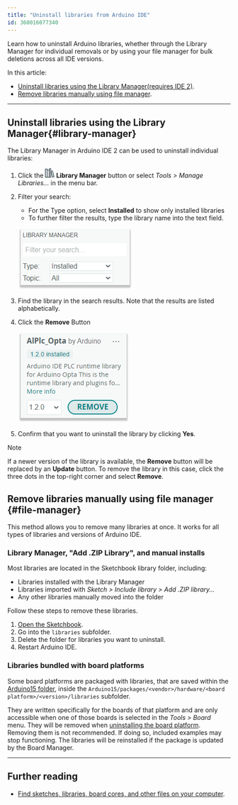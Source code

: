 ```yaml
---
title: "Uninstall libraries from Arduino IDE"
id: 360016077340
---
```


Learn how to uninstall Arduino libraries, whether through the Library Manager for individual removals or by using your file manager for bulk deletions across all IDE versions.

In this article:

* [Uninstall libraries using the Library Manager(requires IDE 2)](#library-manager). 
* [Remove libraries manually using file manager](#file-manager).

---

## Uninstall libraries using the Library Manager{#library-manager}

The Library Manager in Arduino IDE 2 can be used to uninstall individual libraries:

1. Click the ![Library Manager button](img/symbol_library.png) **Library Manager** button or select _Tools > Manage Libraries..._ in the menu bar.

2. Filter your search:

   * For the Type option, select **Installed** to show only installed libraries
   * To further filter the results, type the library name into the text field.

   ![Filtering the results.](img/ide2-library-manager-filter.png)

3. Find the library in the search results. Note that the results are listed alphabetically.

4. Click the **Remove** Button

   ![Uninstalling the AlPlc_Opta library.](img/ide2-library-manager-uninstall.png)

5. Confirm that you want to uninstall the library by clicking **Yes**.

> [!NOTE]
> If a newer version of the library is available, the **Remove** button will be replaced by an **Update** button. To remove the library in this case, click the three dots in the top-right corner and select **Remove**. 


## Remove libraries manually using file manager {#file-manager}

This method allows you to remove many libraries at once. It works for all types of libraries and versions of Arduino IDE.

### Library Manager, "Add .ZIP Library", and manual installs

Most libraries are located in the Sketchbook library folder, including:

* Libraries installed with the Library Manager
* Libraries imported with _Sketch > Include library > Add .ZIP library..._
* Any other libraries manually moved into the folder

Follow these steps to remove these libraries.

1. [Open the Sketchbook](https://support.arduino.cc/hc/en-us/articles/4412950938514-Open-the-Sketchbook).
2. Go into the `libraries` subfolder.
3. Delete the folder for libraries you want to uninstall.
4. Restart Arduino IDE.

### Libraries bundled with board platforms

Some board platforms are packaged with libraries, that are saved within the [Arduino15 folder](https://support.arduino.cc/hc/en-us/articles/360018448279), inside the `Arduino15/packages/<vendor>/hardware/<board platform>/<version>/libraries` subfolder.

They are written specifically for the boards of that platform and are only accessible when one of those boards is selected in the _Tools > Board_ menu. They will be removed when [uninstalling the board platform](https://support.arduino.cc/hc/en-us/articles/4407225360018). Removing them is not recommended. If doing so, included examples may stop functioning. The libraries will be reinstalled if the package is updated by the Board Manager.

---

## Further reading

* [Find sketches, libraries, board cores, and other files on your computer](https://support.arduino.cc/hc/en-us/articles/4415103213714-Find-sketches-libraries-cores-and-other-files-on-your-computer).
